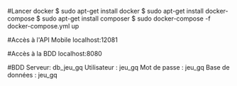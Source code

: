 #Lancer docker
$ sudo apt-get install docker
$ sudo apt-get install docker-compose
$ sudo apt-get install composer
$ sudo docker-compose -f docker-compose.yml up

#Accès à l'API Mobile
localhost:12081

#Accès à la BDD
localhost:8080

#BDD
Serveur: db_jeu_gq
Utilisateur : jeu_gq
Mot de passe : jeu_gq
Base de données : jeu_gq
